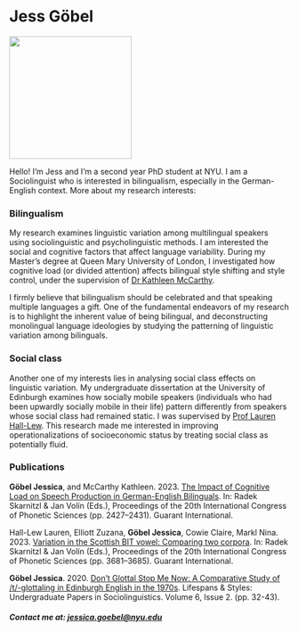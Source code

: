 # Jess Göbel

<img src="https://user-images.githubusercontent.com/123706497/217834514-8479c987-b2d5-4bdb-885f-3641440f2686.jpg" width="220">

Hello! I’m Jess and I’m a second year PhD student at NYU. I am a Sociolinguist who is interested in bilingualism, especially in the German-English context. More about my research interests:

### Bilingualism

My research examines linguistic variation among multilingual speakers using sociolinguistic and psycholinguistic methods. I am interested the social and cognitive factors that affect language variability. During my Master’s degree at Queen Mary University of London, I investigated how cognitive load (or divided attention) affects bilingual style shifting and style control, under the supervision of [Dr Kathleen McCarthy](https://www.qmul.ac.uk/sllf/linguistics/people/academic/profiles/mccarthy.html). 

I firmly believe that bilingualism should be celebrated and that speaking multiple languages a gift. One of the fundamental endeavors of my research is to highlight the inherent value of being bilingual, and deconstructing monolingual language ideologies by studying the patterning of linguistic variation among bilinguals. 

### Social class

Another one of my interests lies in analysing social class effects on linguistic variation. My undergraduate dissertation at the University of Edinburgh examines how socially mobile speakers (individuals who had been upwardly socially mobile in their life) pattern differently from speakers whose social class had remained static. I was supervised by [Prof Lauren Hall-Lew](https://www.laurenhall-lew.com/). This research made me interested in improving operationalizations of socioeconomic status by treating social class as potentially fluid. 

### Publications

<strong>Göbel Jessica</strong>, and McCarthy Kathleen. 2023. [The Impact of Cognitive Load on Speech Production in German-English Bilinguals](https://guarant.cz/icphs2023/150.pdf).  In: Radek Skarnitzl & Jan Volín (Eds.), Proceedings of the 20th International Congress of Phonetic Sciences (pp. 2427–2431). Guarant International.

Hall-Lew Lauren, Elliott Zuzana, <strong>Göbel Jessica</strong>, Cowie Claire, Markl Nina. 2023. [Variation in the Scottish BIT vowel: Comparing two corpora](https://guarant.cz/icphs2023/740.pdf). In: Radek Skarnitzl & Jan Volín (Eds.), Proceedings of the 20th International Congress of Phonetic Sciences (pp. 3681–3685). Guarant International.

<strong>Göbel Jessica</strong>. 2020. [Don’t Glottal Stop Me Now: A Comparative Study of /t/-glottaling in Edinburgh English in the 1970s](http://journals.ed.ac.uk/lifespansstyles/article/view/5219/7262). Lifespans & Styles: Undergraduate Papers in Sociolinguistics. Volume 6, Issue 2. (pp. 32-43).

##### Contact me at: jessica.goebel@nyu.edu



